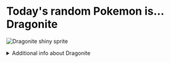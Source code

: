 # Today's random Pokemon is... Dragonite

![Dragonite shiny sprite](https://raw.githubusercontent.com/PokeAPI/sprites/master/sprites/pokemon/shiny/149.png)

<details>
<summary>Additional info about Dragonite</summary>

| srpite type | image |
|------|------|
| back_default | ![Dragonite back_default sprite](https://raw.githubusercontent.com/PokeAPI/sprites/master/sprites/pokemon/back/149.png) |
| back_shiny | ![Dragonite back_shiny sprite](https://raw.githubusercontent.com/PokeAPI/sprites/master/sprites/pokemon/back/shiny/149.png) |
| front_default | ![Dragonite front_default sprite](https://raw.githubusercontent.com/PokeAPI/sprites/master/sprites/pokemon/149.png) | </details>